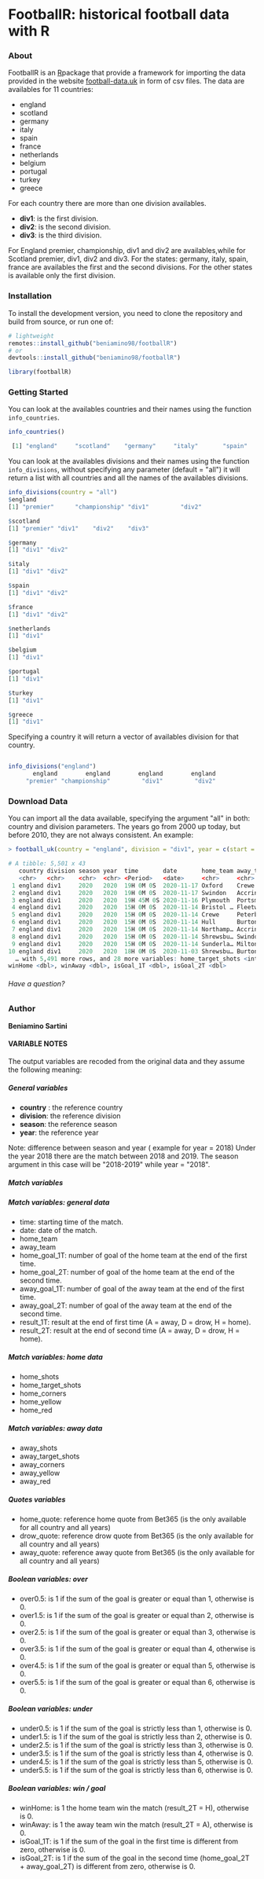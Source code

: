 # FootballR: historical football data with R 

### About 
FootballR is an [R](https://www.r-project.org)package that provide a framework for importing the data provided in the website [football-data.uk](https://www.football-data.co.uk) in form of csv files. The data are availables for 11 countries: 

- england 
- scotland 
- germany
- italy 
- spain
- france 
- netherlands
- belgium
- portugal 
- turkey 
- greece

For each country there are more than one division availables. 

 - <strong>div1</strong>: is the first division.
 - <strong>div2</strong>: is the second division.
 - <strong>div3</strong>: is the third division.

For England premier, championship, div1 and div2 are availables,while for Scotland premier, div1, div2 and div3. 
For the states: germany, italy, spain, france are availables the first and the second divisions.
For the other states is available only the first division. 


### Installation

To install the development version, you need to clone the repository and build from source, or run one of:

```r
# lightweight
remotes::install_github("beniamino98/footballR")
# or
devtools::install_github("beniamino98/footballR")

library(footballR)

```

### Getting Started

You can look at the availables countries and their names using the function `info_countries`. 

```r
info_countries()

 [1] "england"     "scotland"    "germany"     "italy"       "spain"       "france"      "netherlands" "belgium"     "portugal"    "turkey"      "greece"     

```

You can look at the availables divisions and their names using the function `info_divisions`, without specifying any parameter (default = "all")
it will return a list with all countries and all the names of the availables divisions. 

```r
info_divisions(country = "all")
$england
[1] "premier"      "championship" "div1"         "div2"        

$scotland
[1] "premier" "div1"    "div2"    "div3"   

$germany
[1] "div1" "div2"

$italy
[1] "div1" "div2"

$spain
[1] "div1" "div2"

$france
[1] "div1" "div2"

$netherlands
[1] "div1"

$belgium
[1] "div1"

$portugal
[1] "div1"

$turkey
[1] "div1"

$greece
[1] "div1" 

```

Specifying a country it will return a vector of availables division for that country. 

```r

info_divisions("england")
       england        england        england        england 
     "premier" "championship"         "div1"         "div2"  

```


### Download Data 

You can import all the data available, specifying the argument "all" in both: country and division parameters. The years go from 2000 up today, but before 2010, they are not always consistent. An example: 
 
```r
> football_uk(country = "england", division = "div1", year = c(start = 2010, end = 2020), quiet = FALSE)    

# A tibble: 5,501 x 43
   country division season year  time       date       home_team away_team home_goal_1T home_goal_2T away_goal_1T away_goal_2T result_1T result_2T home_shots
   <chr>   <chr>    <chr>  <chr> <Period>   <date>     <chr>     <chr>            <int>        <int>        <int>        <int> <fct>     <fct>          <int>
 1 england div1     2020   2020  19H 0M 0S  2020-11-17 Oxford    Crewe                0            0            1            2 A         A                  5
 2 england div1     2020   2020  19H 0M 0S  2020-11-17 Swindon   Accringt…            0            0            3            3 A         A                 13
 3 england div1     2020   2020  19H 45M 0S 2020-11-16 Plymouth  Portsmou…            1            2            0            2 H         D                 14
 4 england div1     2020   2020  15H 0M 0S  2020-11-14 Bristol … Fleetwoo…            0            1            2            4 A         A                  8
 5 england div1     2020   2020  15H 0M 0S  2020-11-14 Crewe     Peterboro            2            2            0            0 H         H                 10
 6 england div1     2020   2020  15H 0M 0S  2020-11-14 Hull      Burton               0            2            0            0 D         H                 17
 7 england div1     2020   2020  15H 0M 0S  2020-11-14 Northamp… Accringt…            0            0            1            1 A         A                  7
 8 england div1     2020   2020  15H 0M 0S  2020-11-14 Shrewsbu… Swindon              2            3            1            3 H         D                 10
 9 england div1     2020   2020  15H 0M 0S  2020-11-14 Sunderla… Milton K…            1            1            1            2 D         A                 11
10 england div1     2020   2020  18H 0M 0S  2020-11-03 Shrewsbu… Burton               0            1            0            1 D         D                 15
  … with 5,491 more rows, and 28 more variables: home_target_shots <int>, home_corners <int>, home_yellow <int>, home_red <int>, away_shots <int>, away_target_shots <int>, away_corners <int>, away_yellow <int>, away_red <int>, home_quote <dbl>, drow_quote <dbl>, away_quote <dbl>, over0.5 <dbl>, over1.5<dbl>, over2.5 <dbl>, over3.5 <dbl>, over4.5 <dbl>, over5.5 <dbl>, under0.5 <dbl>, under1.5 <dbl>, under2.5 <dbl>, under3.5 <dbl>, under4.5 <dbl>, under5.5 <dbl>,
winHome <dbl>, winAway <dbl>, isGoal_1T <dbl>, isGoal_2T <dbl>
```


###### Have a question?

### Author

<strong>Beniamino Sartini</strong>


####  VARIABLE NOTES 

The output variables are recoded from the original data and they assume the following meaning: 

##### General variables 

- <strong>country</strong> : the reference country 
- <strong>division</strong>: the reference division
- <strong>season</strong>: the reference season
- <strong>year</strong>: the reference year

Note: difference between season and year ( example for year = 2018)
Under the year 2018 there are the match between 2018 and 2019. The season argument in this case will be "2018-2019" while year = "2018".

##### Match variables 

##### Match variables: general data
- time: starting time of the match.
- date: date of the match. 
- home_team 
- away_team
- home_goal_1T: number of goal of the home team at the end of the first time.
- home_goal_2T: number of goal of the home team at the end of the second time.
- away_goal_1T: number of goal of the away team at the end of the first time.
- away_goal_2T: number of goal of the away team at the end of the second time.
- result_1T: result at the end of first time (A = away, D = drow, H = home).
- result_2T: result at the end of second time (A = away, D = drow, H = home).

##### Match variables: home data 
- home_shots 
- home_target_shots 
- home_corners
- home_yellow 
- home_red

##### Match variables: away data 
- away_shots 
- away_target_shots 
- away_corners
- away_yellow 
- away_red

##### Quotes variables 
- home_quote: reference home quote from Bet365 (is the only available for all country and all years)
- drow_quote: reference drow quote from Bet365 (is the only available for all country and all years)
- away_quote: reference away quote from Bet365 (is the only available for all country and all years)

##### Boolean variables: over  
- over0.5: is 1 if the sum of the goal is greater or equal than 1, otherwise is 0. 
- over1.5: is 1 if the sum of the goal is greater or equal than 2, otherwise is 0. 
- over2.5: is 1 if the sum of the goal is greater or equal than 3, otherwise is 0. 
- over3.5: is 1 if the sum of the goal is greater or equal than 4, otherwise is 0. 
- over4.5: is 1 if the sum of the goal is greater or equal than 5, otherwise is 0. 
- over5.5: is 1 if the sum of the goal is greater or equal than 6, otherwise is 0. 

##### Boolean variables: under 
- under0.5: is 1 if the sum of the goal is strictly less than 1, otherwise is 0. 
- under1.5: is 1 if the sum of the goal is strictly less than 2, otherwise is 0.
- under2.5: is 1 if the sum of the goal is strictly less than 3, otherwise is 0.
- under3.5: is 1 if the sum of the goal is strictly less than 4, otherwise is 0.
- under4.5: is 1 if the sum of the goal is strictly less than 5, otherwise is 0.
- under5.5: is 1 if the sum of the goal is strictly less than 6, otherwise is 0.

##### Boolean variables: win / goal 
- winHome: is 1 the home team win the match (result_2T = H), otherwise is 0.
- winAway: is 1 the away team win the match (result_2T = A), otherwise is 0.
- isGoal_1T: is 1 if the sum of the goal in the first time is different from zero, otherwise is 0. 
- isGoal_2T: is 1 if the sum of the goal in the second time (home_goal_2T + away_goal_2T) is different from zero, otherwise is 0. 




